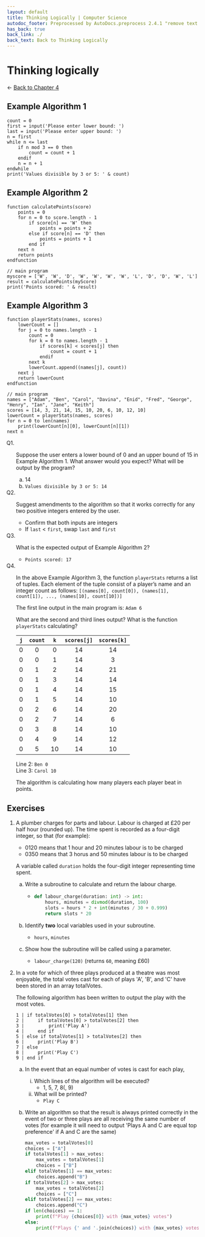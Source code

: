 ```yaml
---
layout: default
title: Thinking Logically | Computer Science
autodoc_footer: Preprocessed by AutoDocs.preprocess 2.4.1 "remove text backlinks in index files" ⓒ Starwort, 2020
has_back: true
back_link: ./
back_text: Back to Thinking Logically
---
```


<style>
    @counter-style question {
        prefix: "Q";
        suffix: ". ";
        system: extends decimal;
    }
    x-question > ol {
        list-style: question;
    }
    x-question > ol {
        counter-reset: list-ctr;
        list-style-type: none;
        list-style-position: outside;
    }
    x-question > ol > li {
        counter-increment: list-ctr;
    }
    x-question > ol > li:before {
        content:"Q" counter(list-ctr) ". ";
        margin-left: -25px;
    }
    ol ul, ul ul {
        list-style-type: circle;
    }
    ul {
        list-style-type: decimal;
    }
    ol ol, ul ol {
        list-style-type: lower-alpha !important;
    }
    ul ol ol, ol ol ol {
        list-style-type: lower-roman !important;
    }
</style>
# Thinking logically

← [Back to Chapter 4](./index.html)

## Example Algorithm 1

```ocrpsc
count = 0
first = input('Please enter lower bound: ')
last = input('Please enter upper bound: ')
n = first
while n <= last
    if n mod 3 == 0 then
        count = count + 1
    endif
    n = n + 1
endwhile
print('Values divisible by 3 or 5: ' & count)
```

## Example Algorithm 2

```ocrpsc
function calculatePoints(score)
    points = 0
    for n = 0 to score.length - 1
        if score[n] == 'W' then
            points = points + 2
        else if score[n] == 'D' then
            points = points + 1
        end if
    next n
    return points
endfunction

// main program
myscore = ['W', 'W', 'D', 'W', 'W', 'W', 'W', 'L', 'D', 'D', 'W', 'L']
result = calculatePoints(myScore)
print('Points scored: ' & result)
```

## Example Algorithm 3

```ocrpsc
function playerStats(names, scores)
    lowerCount = []
    for j = 0 to names.length - 1
        count = 0
        for k = 0 to names.length - 1
            if scores[k] < scores[j] then
                count = count + 1
            endif
        next k
        lowerCount.append((names[j], count))
    next j
    return lowerCount
endfunction

// main program
names = ["Adam", "Ben", "Carol", "Davina", "Enid", "Fred", "George", "Henry", "Ian", "Jane", "Keith"]
scores = [14, 3, 21, 14, 15, 10, 20, 6, 10, 12, 10]
lowerCount = playerStats(names, scores)
for n = 0 to len(names)
    print(lowerCount[n][0], lowerCount[n][1])
next n
```

<x-question>

1. Suppose the user enters a lower bound of 0 and an upper bound of 15 in Example Algorithm 1. What answer would you expect? What will be output by the program?
    1. 14
    2. `Values divisible by 3 or 5: 14`
2. Suggest amendments to the algorithm so that it works correctly for any two positive integers entered by the user.
    - Confirm that both inputs are integers
    - If `last` < `first`, swap `last` and `first`
3. What is the expected output of Example Algorithm 2?
    - `Points scored: 17`
4. In the above Example Algorithm 3, the function `playerStats` returns a list of tuples. Each element of the tuple consist of a player’s name and an integer count as follows: `[(names[0], count[0]), (names[1], count[1]), ..., (names[10], count[10])]`

    The first line output in the main program is: `Adam 6`

    What are the second and third lines output? What is the function `playerStats` calculating?

    `j` | `count` | `k` | `scores[j]` | `scores[k]`
    :-: | :-----: | :-: | :---------: | :---------:
     0  |    0    |  0  |     14      |     14
     0  |    0    |  1  |     14      |      3
     0  |    1    |  2  |     14      |     21
     0  |    1    |  3  |     14      |     14
     0  |    1    |  4  |     14      |     15
     0  |    1    |  5  |     14      |     10
     0  |    2    |  6  |     14      |     20
     0  |    2    |  7  |     14      |      6
     0  |    3    |  8  |     14      |     10
     0  |    4    |  9  |     14      |     12
     0  |    5    | 10  |     14      |     10

    Line 2: `Ben 0`  
    Line 3: `Carol 10`

    The algorithm is calculating how many players each player beat in points.

</x-question>

## Exercises

- A plumber charges for parts and labour. Labour is charged at £20 per half hour (rounded up). The time spent is recorded as a four-digit integer, so that (for example):
    - 0120 means that 1 hour and 20 minutes labour is to be charged
    - 0350 means that 3 horus and 50 minutes labour is to be charged

    A variable called `duration` holds the four-digit integer representing time spent.

    1. Write a subroutine to calculate and return the labour charge.

        - ```py
          def labour_charge(duration: int) -> int:
              hours, minutes = divmod(duration, 100)
              slots = hours * 2 + int(minutes / 30 + 0.999)
              return slots * 20
          ```

    2. Identify **two** local variables used in your subroutine.
        - `hours`, `minutes`
    3. Show how the subroutine will be called using a parameter.
        - `labour_charge(120)` (returns `60`, meaning £60)
- In a vote for which of three plays produced at a theatre was most enjoyable, the total votes cast for each of plays 'A', 'B', and 'C' have been stored in an array totalVotes.

    The following algorithm has been written to output the play with the most votes.

    ```ocrpsc
    1 | if totalVotes[0] > totalVotes[1] then
    2 |     if totalVotes[0] > totalVotes[2] then
    3 |         print('Play A')
    4 |     end if
    5 | else if totalVotes[1] > totalVotes[2] then
    6 |     print('Play B')
    7 | else
    8 |     print('Play C')
    9 | end if
    ```

    1. In the event that an equal number of votes is cast for each play,
        1. Which lines of the algorithm will be executed?
            - 1, 5, 7, 8(, 9)
        2. What will be printed?
            - `Play C`
    2. Write an algorithm so that the result is always printed correctly in the event of two or three plays are all receiving the same number of votes (for example it will need to output 'Plays A and C are equal top preference' if A and C are the same)

        ```py
        max_votes = totalVotes[0]
        choices = ["A"]
        if totalVotes[1] > max_votes:
            max_votes = totalVotes[1]
            choices = ["B"]
        elif totalVotes[1] == max_votes:
            choices.append("B")
        if totalVotes[2] > max_votes:
            max_votes = totalVotes[2]
            choices = ["C"]
        elif totalVotes[2] == max_votes:
            choices.append("C")
        if len(choices) == 1:
            print(f"Play {choices[0]} with {max_votes} votes")
        else:
            print(f"Plays {' and '.join(choices)} with {max_votes} votes each")
        ```
